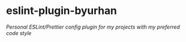 # eslint-plugin-byurhan

*Personal ESLint/Prettier config plugin for my projects with my preferred code style*